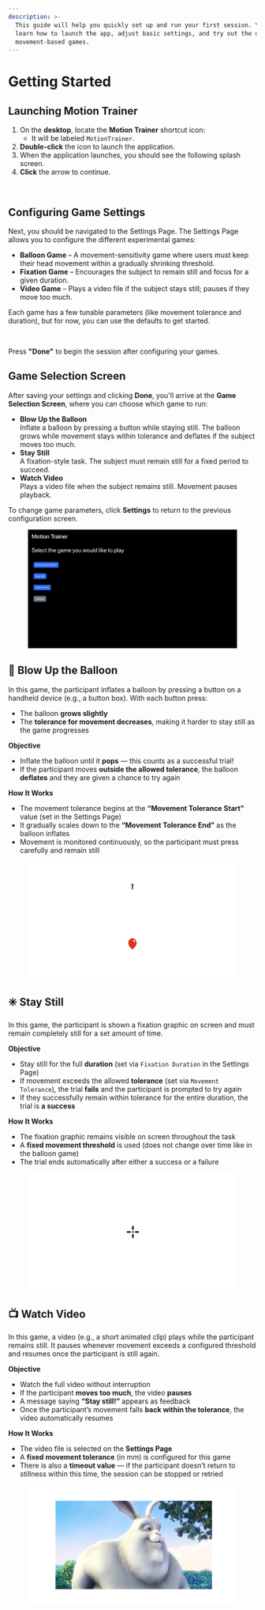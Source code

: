 ```yaml
---
description: >-
  This guide will help you quickly set up and run your first session. You'll
  learn how to launch the app, adjust basic settings, and try out the different
  movement-based games.
---
```


# Getting Started

## Launching Motion Trainer

1. On the **desktop**, locate the **Motion Trainer** shortcut icon:
   * It will be labeled `MotionTrainer`.
2. **Double-click** the icon to launch the application.
3. When the application launches, you should see the following splash screen.
4. **Click** the arrow to continue.

<figure><img src="../../.gitbook/assets/Screenshot 2025-06-09 at 3.51.29 PM.png" alt=""><figcaption></figcaption></figure>

## Configuring Game Settings

Next, you should be navigated to the Settings Page.  The Settings Page allows you to configure the different experimental games:&#x20;

* **Balloon Game** – A movement-sensitivity game where users must keep their head movement within a gradually shrinking threshold.
* **Fixation Game** – Encourages the subject to remain still and focus for a given duration.
* **Video Game** – Plays a video file if the subject stays still; pauses if they move too much.

Each game has a few tunable parameters (like movement tolerance and duration), but for now, you can use the defaults to get started.

<figure><img src="../../.gitbook/assets/Screenshot 2025-06-09 at 4.02.36 PM.png" alt=""><figcaption></figcaption></figure>

Press **"Done"** to begin the session after configuring your games.

## Game Selection Screen

After saving your settings and clicking **Done**, you'll arrive at the **Game Selection Screen**, where you can choose which game to run:

* **Blow Up the Balloon**\
  Inflate a balloon by pressing a button while staying still. The balloon grows while movement stays within tolerance and deflates if the subject moves too much.
* **Stay Still**\
  A fixation-style task. The subject must remain still for a fixed period to succeed.
* **Watch Video**\
  Plays a video file when the subject remains still. Movement pauses playback.

To change game parameters, click **Settings** to return to the previous configuration screen.

<figure><img src="../../.gitbook/assets/image (1).png" alt=""><figcaption></figcaption></figure>

## 🎈 Blow Up the Balloon

In this game, the participant inflates a balloon by pressing a button on a handheld device (e.g., a button box). With each button press:

* The balloon **grows slightly**
* The **tolerance for movement decreases**, making it harder to stay still as the game progresses

**Objective**

* Inflate the balloon until it **pops** — this counts as a successful trial!
* If the participant moves **outside the allowed tolerance**, the balloon **deflates** and they are given a chance to try again

**How It Works**

* The movement tolerance begins at the **“Movement Tolerance Start”** value (set in the Settings Page)
* It gradually scales down to the **“Movement Tolerance End”** as the balloon inflates
* Movement is monitored continuously, so the participant must press carefully and remain still

<figure><img src="../../.gitbook/assets/image (1) (3).png" alt=""><figcaption></figcaption></figure>

## ✳️ Stay Still

In this game, the participant is shown a fixation graphic on screen and must remain completely still for a set amount of time.

**Objective**

* Stay still for the full **duration** (set via `Fixation Duration` in the Settings Page)
* If movement exceeds the allowed **tolerance** (set via `Movement Tolerance`), the trial **fails** and the participant is prompted to try again
* If they successfully remain within tolerance for the entire duration, the trial is **a success**

**How It Works**

* The fixation graphic remains visible on screen throughout the task
* A **fixed movement threshold** is used (does not change over time like in the balloon game)
* The trial ends automatically after either a success or a failure

<figure><img src="../../.gitbook/assets/image (2).png" alt=""><figcaption></figcaption></figure>

## 📺 Watch Video

In this game, a video (e.g., a short animated clip) plays while the participant remains still. It pauses whenever movement exceeds a configured threshold and resumes once the participant is still again.

**Objective**

* Watch the full video without interruption
* If the participant **moves too much**, the video **pauses**
* A message saying **“Stay still!”** appears as feedback
* Once the participant’s movement falls **back within the tolerance**, the video automatically resumes

**How It Works**

* The video file is selected on the **Settings Page**
* A **fixed movement tolerance** (in mm) is configured for this game
* There is also a **timeout value** — if the participant doesn’t return to stillness within this time, the session can be stopped or retried

<figure><img src="../../.gitbook/assets/image (3).png" alt=""><figcaption></figcaption></figure>
